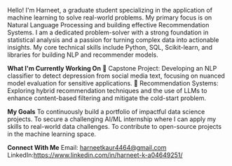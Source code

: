 Hello! I'm Harneet, a graduate student specializing in the application of machine learning to solve real-world problems. 
My primary focus is on Natural Language Processing and building effective Recommendation Systems.
I am a dedicated problem-solver with a strong foundation in statistical analysis and a passion for turning complex data into actionable insights.
My core technical skills include Python, SQL, Scikit-learn, and libraries for building NLP and recommender models.

**What I'm Currently Working On**
🔬 Capstone Project: Developing an NLP classifier to detect depression from social media text, focusing on nuanced model evaluation for sensitive applications.
🚀 Recommendation Systems: Exploring hybrid recommendation techniques and the use of LLMs to enhance content-based filtering and mitigate the cold-start problem.

**My Goals**
To continuously build a portfolio of impactful data science projects.
To secure a challenging AI/ML internship where I can apply my skills to real-world data challenges.
To contribute to open-source projects in the machine learning space.

**Connect With Me**
Email: harneetkaur4464@gmail.com
LinkedIn:https://www.linkedin.com/in/harneet-k-a04649251/
